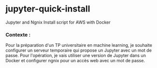 # jupyter-quick-install
Jupyter and Ngnix Install script for AWS with Docker



### Contexte :

Pour la préparation d'un TP universitaire en machine learning, je souhaite configurer un serveur temporaire qui propose un Jupyter avec un mot de passe. Pour l'opération, je vais utiliser une version de Jupyter dans un Docker et configurer ngnix
pour un accès web avec un mot de passe.





